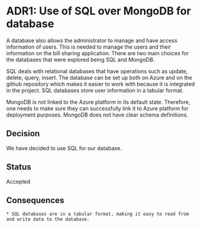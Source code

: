 # ADR1: Use of SQL over MongoDB for database

A database also allows the administrator to manage and have access information of users. This is needed to manage the users and their information on the bill sharing application. There are two main choices for the databases that were explored being SQL and MongoDB.

SQL deals with relational databases that have operations such as update, delete, query, insert. The database can be set up both on Azure and on the github repository which makes it easier to work with because it is integrated in the project. SQL databases store user information in a tabular format.

MongoDB is not linked to the Azure platform in its default state. Therefore, one needs to make sure they can successfully link it to Azure platform for deployment purposes. MongoDB does not have clear schema definitions. 

## Decision

We have decided to use SQL for our database.

## Status

Accepted

## Consequences

    * SQL databases are in a tabular format, making it easy to read from and write data to the database. 
